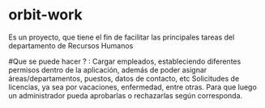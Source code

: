 ﻿# orbit-work

Es un proyecto, que tiene el fin de facilitar las principales tareas del departamento de Recursos Humanos

#Que se puede hacer ? :
	Cargar empleados, estableciendo diferentes permisos dentro de la aplicación, además de poder asignar áreas/departamentos, puestos, datos de contacto, etc
	Solicitudes de licencias, ya sea por vacaciones, enfermedad, entre otras. Para que luego un administrador pueda aprobarlas o rechazarlas según corresponda.
